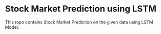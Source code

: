 # Stock Market Prediction using LSTM
 This repo contains Stock Market Prediction on the given data using LSTM Model.
